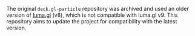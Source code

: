The original `deck.gl-particle` repository was archived and used an older version of [luma.gl](https://github.com/visgl/luma.gl) (v8), which is not compatible with luma.gl v9. This repository aims to update the project for compatibility with the latest version.
